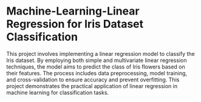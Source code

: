 # Machine-Learning-Linear Regression for Iris Dataset Classification
This project involves implementing a linear regression model to classify the Iris dataset. By employing both simple and multivariate linear regression techniques, the model aims to predict the class of Iris flowers based on their features. The process includes data preprocessing, model training, and cross-validation to ensure accuracy and prevent overfitting. This project demonstrates the practical application of linear regression in machine learning for classification tasks.
